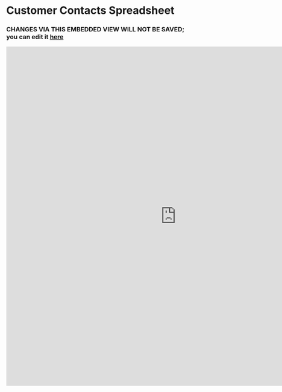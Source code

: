 # Customer Contacts Spreadsheet

### CHANGES VIA THIS EMBEDDED VIEW WILL NOT BE SAVED; you can edit it [here](https://sequoiaholdingsllc-my.sharepoint.com/:x:/g/personal/bking_sequoiainc_com/EfVi7XircpJIsS2v8HHknPcBuRV2Lh3efr3AHteAP_VEcA?e=Xglp3Y&nav=MTVfezA2NjUyMzhDLTBCQUQtOEM0RS1BNzA2LTNBMUZBNDZGRjg5Q30)

<iframe width="900" height="900" frameborder="0" scrolling="no" src="https://sequoiaholdingsllc-my.sharepoint.com/personal/bking_sequoiainc_com/_layouts/15/Doc.aspx?sourcedoc={78ed62f5-72ab-4892-b12d-aff071e49cf7}&action=embedview&AllowTyping=True&ActiveCell='Sheet1'!A4&wdHideGridlines=True&wdDownloadButton=True&wdInConfigurator=True&wdInConfigurator=True"></iframe>